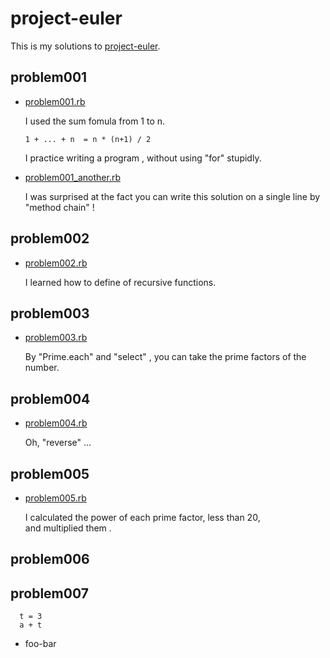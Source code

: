 # project-euler

This is my solutions to [project-euler](https://projecteuler.net/archives).

## problem001

- [problem001.rb](./problem001.rb)
    
    I used the sum fomula from 1 to n.
     ```
    1 + ... + n  = n * (n+1) / 2
     ```
    I practice  writing a program , without using "for" stupidly.

- [problem001_another.rb](./problem001_another.rb)
    
    I was surprised at the fact you can write  this solution on a single line by "method chain" !

## problem002

- [problem002.rb](./problem002.rb)

  I learned how to define of recursive functions.

## problem003

- [problem003.rb](./problem003.rb)

  By "Prime.each" and "select" , you can take the prime factors of the number.

## problem004

- [problem004.rb](./problem004.rb)

  Oh, "reverse" ...

## problem005

- [problem005.rb](./problem005.rb)
  
   
  I calculated the power of each prime factor, less than 20,\
  and multiplied them . 

## problem006



## problem007

  ```
    t = 3
    a + t
  ```

- foo-bar